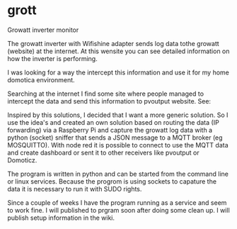 # grott
Growatt inverter monitor

The growatt inverter with Wifishine adapter sends log data tothe growatt (website) at the internet. At this wensite you can see detailed information on how the inverter is performing. 

I was looking for a way the intercept this information and use it for my home domotica environment. 

Searching at the internet I find some site where people managed to intercept the data and send this information to pvoutput website. 
See: 

Inspired by this solutions, I decided that I want a more generic solution. So I use the idea's and created an own solution based on routing the data (IP forwarding) via a Raspberry Pi and capture the growatt log data with a python (socket) sniffer that sends a JSON message to a MQTT broker (eg MOSQUITTO). With node red it is possible to connect to use the MQTT data and create dashboard or sent it to other receivers like pvoutput or Domoticz. 

The program is written in python and can be started from the command line or linux services. Because the progrom is using sockets to capature the data it is necessary to run it with SUDO rights. 

Since a couple of weeks I have the program running as a service and seem to work fine. I will published to prgram soon after doing some clean up. I will publish setup information in the wiki. 
